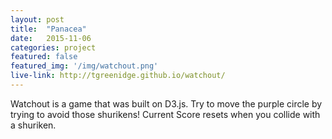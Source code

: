 ```yaml
---
layout: post
title:  "Panacea"
date:   2015-11-06
categories: project
featured: false
featured_img: '/img/watchout.png'
live-link: http://tgreenidge.github.io/watchout/
---
```


Watchout is a game that was built on D3.js. Try to move the purple circle by trying to avoid those shurikens! Current Score resets when you collide with a shuriken.